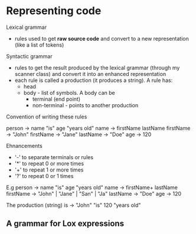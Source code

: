 # Representing code

Lexical grammar
  * rules used to get **raw source code** and convert to a new representation (like a list of tokens)

Syntactic grammar
  * rules to get the result produced by the lexical grammar (through my scanner class) and convert it into an enhanced representation
  * each rule is called a production (it produces a string). A rule has:
    * head
    * body - list of symbols. A body can be
      * terminal (end point)
      * non-terminal - points to another production

Convention of writing these rules

person      -> name "is" age "years old"
name      -> firstName lastName
firstName -> "John"
firstName -> "Jane"
lastName -> "Doe"
age     -> 120

Ehnancements
  * '-' to separate terminals or rules
  * '*' to repeat 0 or more times
  * '+' to repeat 1 or more times
  * '?' to repeat 0 or 1 times

E.g
person    -> name "is" age "years old"
name      -> firstName+ lastName
firstName -> "John" | "Jane" | "San" | "Ja"
lastName  -> "Doe"
age       -> 120

The production (string) is -> "John" "is" 120 "years old"

## A grammar for Lox expressions